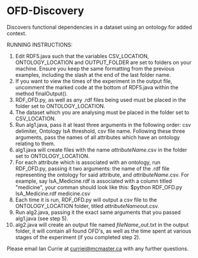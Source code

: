 # OFD-Discovery
Discovers functional dependencies in a dataset using an ontology for added context.

RUNNING INSTRUCTIONS:
  1. Edit RDF5.java such that the variables CSV_LOCATION, ONTOLOGY_LOCATION and OUTPUT_FOLDER are set to folders on your machine.  Ensure you keep the same formatting from the previous examples, including the slash at the end of the last folder name.
  2. If you want to view the times of the experiment in the output file, uncomment the marked code at the bottom of RDF5.java within the method finalOutput().
  3. RDF_OFD.py, as well as any .rdf files being used must be placed in the folder set to ONTOLOGY_LOCATION.
  4. The dataset which you are analysing must be placed in the folder set to CSV_LOCATION.
  5. Run alg1.java, pass it at least three arguments in the following order: csv delimiter, Ontology IsA threshold, csv file name.  Following these three arguments, pass the names of all attributes which have an ontology relating to them.
  6. alg1.java will create files with the name *attributeName*.csv in the folder set to ONTOLOGY_LOCATION.
  7. For each attribute which is associated with an ontology, run RDF_OFD.py, passing it two arguments: the name of the .rdf file representing the ontology for said attribute, and *attributeName*.csv.  For example, say IsA_Medicine.rdf is associated with a column titled "medicine", your comman should look like this:
    $python RDF_OFD.py IsA_Medicine.rdf medicine.csv
  8. Each time it is run, RDF_OFD.py will output a csv file to the ONTOLOGY_LOCATION folder, titled *attributeName*out.csv.
  9. Run alg2.java, passing it the exact same arguments that you passed alg1.java (see step 5).
  10. alg2.java will create an output file named *fileName*_out.txt in the output folder, it will contain all found OFD's, as well as the time spent at various stages of the experiment (if you completed step 2).


Please email Ian Currie at curriei@mcmaster.ca with any further questions.
